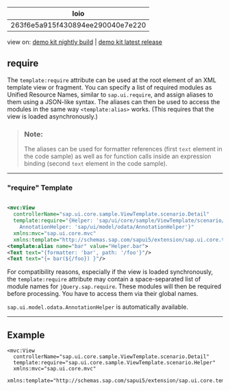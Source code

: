 <!-- loio263f6e5a915f430894ee290040e7e220 -->

| loio |
| -----|
| 263f6e5a915f430894ee290040e7e220 |

<div id="loio">

view on: [demo kit nightly build](https://sdk.openui5.org/nightly/#/topic/263f6e5a915f430894ee290040e7e220) | [demo kit latest release](https://sdk.openui5.org/topic/263f6e5a915f430894ee290040e7e220)</div>

## require

The `template:require` attribute can be used at the root element of an XML template view or fragment. You can specify a list of required modules as Unified Resource Names, similar to `sap.ui.require`, and assign aliases to them using a JSON-like syntax. The aliases can then be used to access the modules in the same way `<template:alias>` works. \(This requires that the view is loaded asynchronously.\)

> ### Note:  
> The aliases can be used for formatter references \(first `text` element in the code sample\) as well as for function calls inside an expression binding \(second `text` element in the code sample\).

***

### "require" Template

```xml

<mvc:View
  controllerName="sap.ui.core.sample.ViewTemplate.scenario.Detail"
  template:require="{Helper: 'sap/ui/core/sample/ViewTemplate/scenario/Helper',
    AnnotationHelper: 'sap/ui/model/odata/AnnotationHelper'}"
  xmlns:mvc="sap.ui.core.mvc"
  xmlns:template="http://schemas.sap.com/sapui5/extension/sap.ui.core.template/1">
<template:alias name="bar" value="Helper.bar">
<Text text="{formatter: 'bar', path: '/foo'}"/>
<Text text="{= bar(${/foo}) }"/>

```

For compatibility reasons, especially if the view is loaded synchronously, the `template:require` attribute may contain a space-separated list of module names for `jQuery.sap.require`. These modules will then be required before processing. You have to access them via their global names.

`sap.ui.model.odata.AnnotationHelper` is automatically available.

***

## Example

```
<mvc:View
  controllerName="sap.ui.core.sample.ViewTemplate.scenario.Detail"
  template:require="sap.ui.core.sample.ViewTemplate.scenario.Helper"
  xmlns:mvc="sap.ui.core.mvc"
  xmlns:template="http://schemas.sap.com/sapui5/extension/sap.ui.core.template/1">
```

